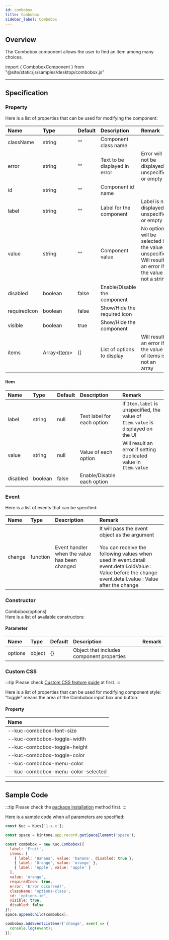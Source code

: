 ```yaml
---
id: combobox
title: Combobox
sidebar_label: Combobox
---
```


## Overview

The Combobox component allows the user to find an item among many choices.

import { ComboboxComponent } from "@site/static/js/samples/desktop/combobox.js"

<ComboboxComponent />

---

## Specification

### Property

Here is a list of properties that can be used for modifying the component:

| Name   | Type | Default | Description | Remark |
| :--- | :--- | :--- | :--- | :--- |
| className | string | ""  | Component class name | |
| error | string | ""  | Text to be displayed in error | Error will not be displayed if unspecified or empty |
| id | string | ""  | Component id name | |
| label | string | ""  | Label for the component | Label is not displayed if unspecified or empty |
| value | string | ""  | Component value | No option will be selected if the value is unspecified<br/>Will result an error if the value is not a string |
| disabled | boolean | false | Enable/Disable the component | |
| requiredIcon | boolean | false | Show/Hide the required icon | |
| visible | boolean | true | Show/Hide the component | |
| items | Array\<[Item](#item)\> | []  | List of options to display | Will result an error if the value of items is not an array |

#### Item

| Name   | Type | Default | Description | Remark |
| :--- | :--- | :--- | :--- | :--- |
| label | string | null | Text label for each option | If `Item.label` is unspecified, the value of `Item.value` is displayed on the UI |
| value | string | null | Value of each option | Will result an error if setting duplicated value in `Item.value` |
| disabled | boolean | false | Enable/Disable each option | |

### Event

Here is a list of events that can be specified:

| Name | Type | Description | Remark |
| :--- | :--- | :--- | :--- |
| change | function | Event handler when the value has been changed | It will pass the event object as the argument<br/><br/>You can receive the following values when used in event.detail<br/>event.detail.oldValue : Value before the change<br/>event.detail.value : Value after the change |

### Constructor

Combobox(options)<br/>
Here is a list of available constructors:

#### Parameter

| Name | Type | Default | Description | Remark |
| :--- | :--- | :--- | :--- | :--- |
| options | object | \{\} | Object that includes component properties | |

### Custom CSS
:::tip
Please check [Custom CSS feature guide](../../getting-started/custom-css.md) at first.
:::

Here is a list of properties that can be used for modifying component style:<br/>
"toggle" means the area of the Combobox input box and button.
#### Property
| Name |
| :--- |
| --kuc-combobox-font-size |
| --kuc-combobox-toggle-width |
| --kuc-combobox-toggle-height |
| --kuc-combobox-toggle-color |
| --kuc-combobox-menu-color |
| --kuc-combobox-menu-color-selected |

---

## Sample Code

:::tip
Please check the [package installation](../../getting-started/quick-start.md#installation) method first.
:::

Here is a sample code when all parameters are specified:

```javascript
const Kuc = Kucs['1.x.x'];

const space = kintone.app.record.getSpaceElement('space');

const combobox = new Kuc.Combobox({
  label: 'Fruit',
  items: [
    { label: 'Banana', value: 'banana', disabled: true },
    { label: 'Orange', value: 'orange' },
    { label: 'Apple', value: 'apple' }
  ],
  value: 'orange',
  requiredIcon: true,
  error: 'Error occurred!',
  className: 'options-class',
  id: 'options-id',
  visible: true,
  disabled: false
});
space.appendChild(combobox);

combobox.addEventListener('change', event => {
  console.log(event);
});
```
